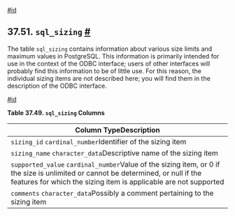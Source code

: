 [#id](#INFOSCHEMA-SQL-SIZING)

## 37.51. `sql_sizing` [#](#INFOSCHEMA-SQL-SIZING)

The table `sql_sizing` contains information about various size limits and maximum values in PostgreSQL. This information is primarily intended for use in the context of the ODBC interface; users of other interfaces will probably find this information to be of little use. For this reason, the individual sizing items are not described here; you will find them in the description of the ODBC interface.

[#id](#id-1.7.6.55.3)

**Table 37.49. `sql_sizing` Columns**

| Column TypeDescription                                                                                                                                                                                |
| ----------------------------------------------------------------------------------------------------------------------------------------------------------------------------------------------------- |
| `sizing_id` `cardinal_number`Identifier of the sizing item                                                                                                                                            |
| `sizing_name` `character_data`Descriptive name of the sizing item                                                                                                                                     |
| `supported_value` `cardinal_number`Value of the sizing item, or 0 if the size is unlimited or cannot be determined, or null if the features for which the sizing item is applicable are not supported |
| `comments` `character_data`Possibly a comment pertaining to the sizing item                                                                                                                           |